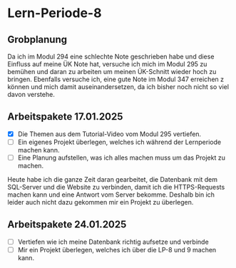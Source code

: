 # Lern-Periode-8

## Grobplanung

Da ich im Modul 294 eine schlechte Note geschrieben habe und diese Einfluss auf meine ÜK Note hat, versuche ich mich im Modul 295 zu bemühen und daran zu arbeiten um meinen ÜK-Schnitt wieder hoch zu bringen. Ebenfalls versuche ich, eine gute Note im Modul 347 erreichen z können und mich damit auseinandersetzen, da ich bisher noch nicht so viel davon verstehe.

## Arbeitspakete 17.01.2025

- [x] Die Themen aus dem Tutorial-Video vom Modul 295 vertiefen.
- [ ] Ein eigenes Projekt überlegen, welches ich während der Lernperiode machen kann.
- [ ] Eine Planung aufstellen, was ich alles machen muss um das Projekt zu machen.

Heute habe ich die ganze Zeit daran gearbeitet, die Datenbank mit dem SQL-Server und die Website zu verbinden, damit ich die HTTPS-Requests machen kann und eine Antwort vom Server bekomme. Deshalb bin ich leider auch nicht dazu gekommen mir ein Projekt zu überlegen.

## Arbeitspakete 24.01.2025

- [ ] Vertiefen wie ich meine Datenbank richtig aufsetze und verbinde
- [ ] Mir ein Projekt überlegen, welches ich über die LP-8 und 9 machen kann.
